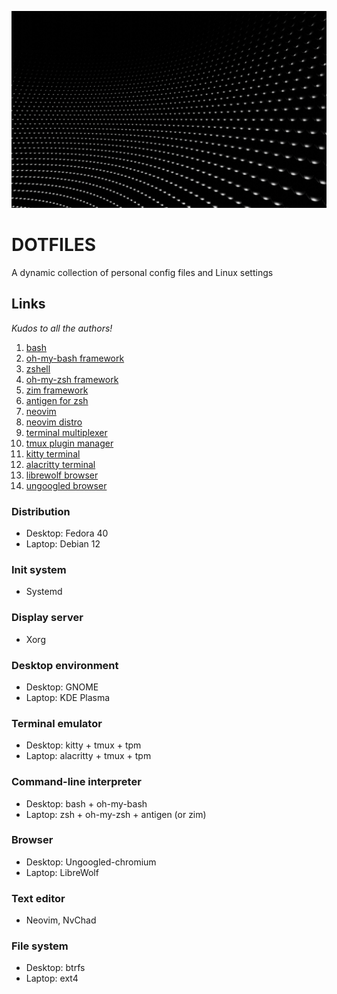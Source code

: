 ![](boliviainteligente-bv-frstOKKQ-unsplash.jpg)

# DOTFILES

A dynamic collection of personal config files and Linux settings



## Links

*Kudos to all the authors!*

1. [bash](https://www.gnu.org/software/bash/)
2. [oh-my-bash framework](https://ohmybash.nntoan.com/)
3. [zshell](https://www.zsh.org/)
4. [oh-my-zsh framework](https://ohmyz.sh/)
5. [zim framework](https://zimfw.sh/)
6. [antigen for zsh](https://github.com/zsh-users/antigen)
7. [neovim](https://neovim.io/)
8. [neovim distro](https://nvchad.com/)
9. [terminal multiplexer](https://github.com/tmux/tmux/wiki)
10. [tmux plugin manager](https://github.com/tmux-plugins/tpm)
11. [kitty terminal](https://sw.kovidgoyal.net/kitty/)
12. [alacritty terminal](https://alacritty.org/index.html)
13. [librewolf browser](https://librewolf.net/)
14. [ungoogled browser](https://github.com/ungoogled-software/ungoogled-chromium)


### Distribution

- Desktop: Fedora 40
- Laptop: Debian 12

### Init system

- Systemd

### Display server

- Xorg

### Desktop environment

- Desktop: GNOME
- Laptop: KDE Plasma

### Terminal emulator

- Desktop: kitty + tmux + tpm
- Laptop: alacritty + tmux + tpm

### Command-line interpreter 
- Desktop: bash + oh-my-bash
- Laptop: zsh + oh-my-zsh + antigen (or zim)

### Browser

- Desktop: Ungoogled-chromium
- Laptop: LibreWolf

### Text editor

- Neovim, NvChad

### File system

- Desktop: btrfs
- Laptop: ext4

